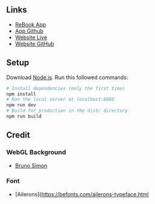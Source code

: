 ## Links
- [ReBook App](http://rebook.duresa.tech:5000/)
- [App Github](https://github.com/BisRyy/ReBook)
- [Website Live](https://read-book-rosy.vercel.app)
- [Website GitHub](https://github.com/BisRyy/ReBook-Landing-Page)

## Setup
Download [Node.js](https://nodejs.org/en/download/).
Run this followed commands:
``` bash
# Install dependencies (only the first time)
npm install
# Run the local server at localhost:8080
npm run dev
# Build for production in the dist/ directory
npm run build
```
## Credit
### WebGL Background
- [Bruno Simon](brunosimon/experiment-holographic-terrain)
### Font
- [Ailerons](https://befonts.com/ailerons-typeface.html
